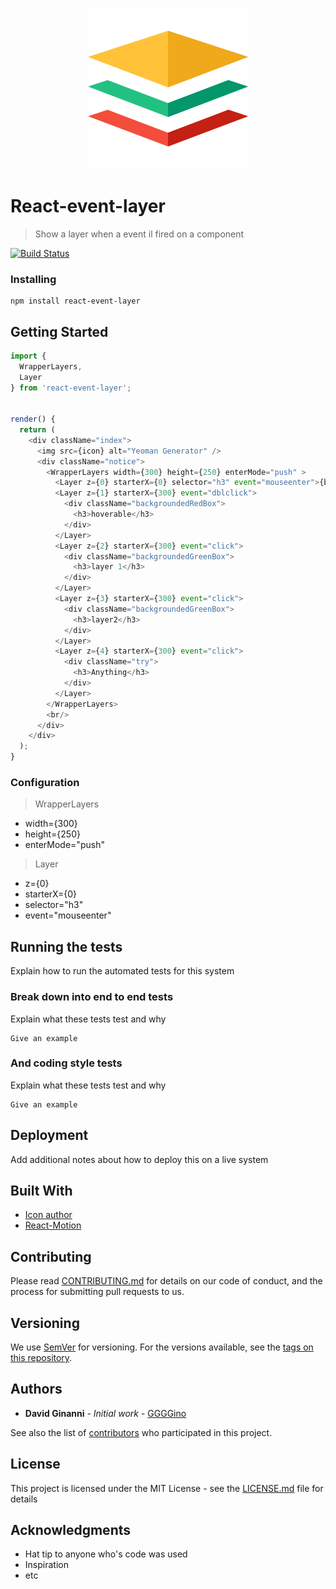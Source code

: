 <h3 align="center">
	<img width="256" src="https://raw.githubusercontent.com/GGGGino/react-event-layer/master/src/images/icon_256.png" alt="react-event-layer">
</h3>

# React-event-layer
> Show a layer when a event il fired on a component

[![Build Status](https://travis-ci.org/GGGGino/react-event-layer.svg?branch=master)](https://travis-ci.org/GGGGino/react-event-layer)

### Installing

```
npm install react-event-layer
```

## Getting Started

```javascript
import {
  WrapperLayers,
  Layer
} from 'react-event-layer';


render() {
  return (
    <div className="index">
      <img src={icon} alt="Yeoman Generator" />
      <div className="notice">
        <WrapperLayers width={300} height={250} enterMode="push" >
          <Layer z={0} starterX={0} selector="h3" event="mouseenter">{baseLayer}</Layer>
          <Layer z={1} starterX={300} event="dblclick">
            <div className="backgroundedRedBox">
              <h3>hoverable</h3>
            </div>
          </Layer>
          <Layer z={2} starterX={300} event="click">
            <div className="backgroundedGreenBox">
              <h3>layer 1</h3>
            </div>
          </Layer>
          <Layer z={3} starterX={300} event="click">
            <div className="backgroundedGreenBox">
              <h3>layer2</h3>
            </div>
          </Layer>
          <Layer z={4} starterX={300} event="click">
            <div className="try">
              <h3>Anything</h3>
            </div>
          </Layer>
        </WrapperLayers>
        <br/>
      </div>
    </div>
  );
}
```

### Configuration

> WrapperLayers

* width={300}
* height={250}
* enterMode="push"

> Layer

* z={0}
* starterX={0}
* selector="h3"
* event="mouseenter"

## Running the tests

Explain how to run the automated tests for this system

### Break down into end to end tests

Explain what these tests test and why

```
Give an example
```

### And coding style tests

Explain what these tests test and why

```
Give an example
```

## Deployment

Add additional notes about how to deploy this on a live system

## Built With

* [Icon author](https://www.flaticon.com/authors/roundicons)
* [React-Motion](https://github.com/chenglou/react-motion)

## Contributing

Please read [CONTRIBUTING.md](https://github.com/GGGGino/react-event-layer/blob/master/CONTRIBUTING.md) for details on our code of conduct, and the process for submitting pull requests to us.

## Versioning

We use [SemVer](http://semver.org/) for versioning. For the versions available, see the [tags on this repository](https://github.com/your/project/tags).

## Authors

* **David Ginanni** - *Initial work* - [GGGGino](https://github.com/GGGGino)

See also the list of [contributors](https://github.com/GGGGino/react-event-layer/contributors) who participated in this project.

## License

This project is licensed under the MIT License - see the [LICENSE.md](LICENSE) file for details

## Acknowledgments

* Hat tip to anyone who's code was used
* Inspiration
* etc
